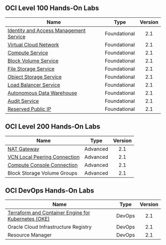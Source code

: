 


## OCI Level 100 Hands-On Labs 


|                  **Name**              |    **Type**  | **Version** |
|----------------------------------------|:------------:|:-------:|
|[Identity and Access Management Service](./L100-LAB/Identity_Access_Management/IAM_HOL.md) | Foundational |   2.1   |
|[Virtual Cloud Network](./L100-LAB/Virtual_Cloud_Network/VCN_HOL.md)                        | Foundational |   2.1   |
|[Compute Service](./L100-LAB/Compute_Services/Compute_HOL.md)                        | Foundational |   2.1   |
|[Block Volume Service](./L100-LAB/Block_Volume/Block_Volume_HOL.md)                        | Foundational |   2.1   |
|[File Storage Service](./L100-LAB/File_Storage_Service/FSS_HOL.md)                   | Foundational |   2.1   | 
|[Object Storage Service](./L100-LAB/Object_Storage/ObjectStorage_HOL.md)                   | Foundational |   2.1   |  
|[Load Balancer Service](./L100-LAB/Load_Balancer/load_balancer.md)                 | Foundational |   2.1   |      
|[Autonomous Data Warehouse](./L100-LAB/Autonomous_Data_Warehouse/ADW_HOL.md)             | Foundational |   2.1   | 
|[Audit Service](./L100-LAB/Audit_Service/AUDIT_HOL.md) | Foundational |   2.1   |
|[Reserved Public IP](./L100-LAB/Using_Reserved_Public_IP/Reserved_Public_IP_HOL.md) | Foundational |   2.1   |  



## OCI Level 200 Hands-On Labs 


|                  **Name**              |    **Type**  | **Version** | 
|----------------------------------------|:------------:|:-------:|
|[NAT Gateway](./L200-LAB/NAT_Gateway/nat_gateway.md)| Advanced |   2.1   | 
|[VCN Local Peering Connection](./L200-LAB/VCN_Local_Peering/vcn_local_peering.md)                       | Advanced |   2.1   |   
|[Compute Console Connection](./L200-LAB/Compute-Console-Connection/HOL-Console-Connection.md)| Advanced |   2.1   |   
|Block Storage Volume Groups                  | Advanced |   2.1   |   


## OCI DevOps Hands-On Labs


|                  **Name**              |    **Type**  | **Version** | 
|----------------------------------------|:------------:|:-------:|
|[Terraform and Container Engine for Kubernetes (OKE)](./DevOps/Terraform-and-OKE-LAB/tf_oke_hol.md)| DevOps |   2.1   | 
|Oracle Cloud Infrastructure Registry | DevOps |   2.1   |   
|Resource Manager                     | DevOps |   2.1   |      


